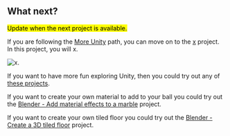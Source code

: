 ## What next?

<mark>Update when the next project is available.</mark>

If you are following the [More Unity](https://projects.raspberrypi.org/en/raspberrypi/more-unity) path, you can move on to the [x](https://projects.raspberrypi.org/en/projects/x) project. In this project, you will x.

![x.](images/x.png)

If you want to have more fun exploring Unity, then you could try out any of [these projects](https://projects.raspberrypi.org/en/projects?software%5B%5D=unity).

If you want to create your own material to add to your ball you could try out the [Blender - Add material effects to a marble](https://projects.raspberrypi.org/en/projects/blender-marble) project. 

If you want to create your own tiled floor you could try out the [Blender - Create a 3D tiled floor](https://projects.raspberrypi.org/en/projects/blender-tiled-floor) project. 
